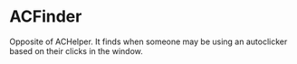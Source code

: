 # ACFinder
Opposite of ACHelper. It finds when someone may be using an autoclicker based on their clicks in the window.
